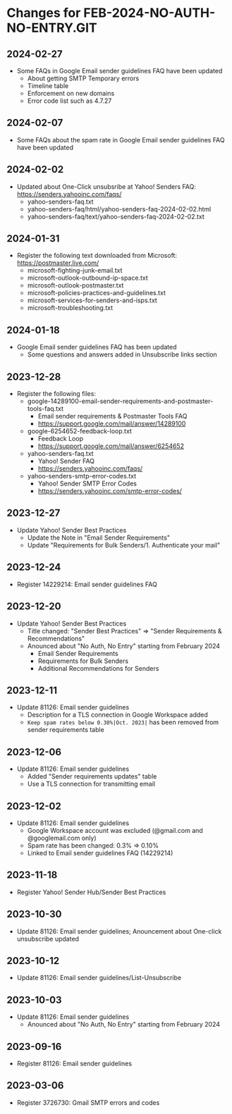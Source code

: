 Changes for FEB-2024-NO-AUTH-NO-ENTRY.GIT
===================================================================================================

2024-02-27
---------------------------------------------------------------------------------------------------
- Some FAQs in Google Email sender guidelines FAQ have been updated
  - About getting SMTP Temporary errors
  - Timeline table
  - Enforcement on new domains
  - Error code list such as 4.7.27

2024-02-07
---------------------------------------------------------------------------------------------------
- Some FAQs about the spam rate in Google Email sender guidelines FAQ have been updated

2024-02-02
---------------------------------------------------------------------------------------------------
- Updated about One-Click unsubsribe at Yahoo! Senders FAQ: https://senders.yahooinc.com/faqs/
  - yahoo-senders-faq.txt
  - yahoo-senders-faq/html/yahoo-senders-faq-2024-02-02.html
  - yahoo-senders-faq/text/yahoo-senders-faq-2024-02-02.txt

2024-01-31
---------------------------------------------------------------------------------------------------
- Register the following text downloaded from Microsoft: https://postmaster.live.com/
  - microsoft-fighting-junk-email.txt
  - microsoft-outlook-outbound-ip-space.txt
  - microsoft-outlook-postmaster.txt
  - microsoft-policies-practices-and-guidelines.txt
  - microsoft-services-for-senders-and-isps.txt
  - microsoft-troubleshooting.txt

2024-01-18
---------------------------------------------------------------------------------------------------
- Google Email sender guidelines FAQ has been updated
  - Some questions and answers added in Unsubscribe links section

2023-12-28
---------------------------------------------------------------------------------------------------
- Register the following files:
  - google-14289100-email-sender-requirements-and-postmaster-tools-faq.txt
    - Email sender requirements & Postmaster Tools FAQ
    - https://support.google.com/mail/answer/14289100
  - google-6254652-feedback-loop.txt
    - Feedback Loop
    - https://support.google.com/mail/answer/6254652
  - yahoo-senders-faq.txt
    - Yahoo! Sender FAQ
    - https://senders.yahooinc.com/faqs/
  - yahoo-senders-smtp-error-codes.txt
    - Yahoo! Sender SMTP Error Codes
    - https://senders.yahooinc.com/smtp-error-codes/

2023-12-27
---------------------------------------------------------------------------------------------------
- Update Yahoo! Sender Best Practices
  - Update the Note in "Email Sender Requirements"
  - Update "Requirements for Bulk Senders/1. Authenticate your mail"

2023-12-24
---------------------------------------------------------------------------------------------------
- Register 14229214: Email sender guidelines FAQ

2023-12-20
---------------------------------------------------------------------------------------------------
- Update Yahoo! Sender Best Practices
  - Title changed: "Sender Best Practices" => "Sender Requirements & Recommendations"
  - Anounced about "No Auth, No Entry" starting from February 2024
    - Email Sender Requirements
    - Requirements for Bulk Senders
    - Additional Recommendations for Senders

2023-12-11
---------------------------------------------------------------------------------------------------
- Update 81126: Email sender guidelines
  - Description for a TLS connection in Google Workspace added
  - `Keep spam rates below 0.30%|Oct. 2023|` has been removed from sender requirements table

2023-12-06
---------------------------------------------------------------------------------------------------
- Update 81126: Email sender guidelines
  - Added "Sender requirements updates" table
  - Use a TLS connection for transmitting email

2023-12-02
---------------------------------------------------------------------------------------------------
- Update 81126: Email sender guidelines
  - Google Workspace account was excluded (@gmail.com and @googlemail.com only)
  - Spam rate has been changed: 0.3% => 0.10%
  - Linked to Email sender guidelines FAQ (14229214)

2023-11-18
---------------------------------------------------------------------------------------------------
- Register Yahoo! Sender Hub/Sender Best Practices

2023-10-30
---------------------------------------------------------------------------------------------------
- Update 81126: Email sender guidelines; Anouncement about One-click unsubscribe updated

2023-10-12
---------------------------------------------------------------------------------------------------
- Update 81126: Email sender guidelines/List-Unsubscribe

2023-10-03
---------------------------------------------------------------------------------------------------
- Update 81126: Email sender guidelines
  - Anounced about "No Auth, No Entry" starting from February 2024

2023-09-16
---------------------------------------------------------------------------------------------------
- Register 81126: Email sender guidelines 

2023-03-06
---------------------------------------------------------------------------------------------------
- Register 3726730: Gmail SMTP errors and codes 

